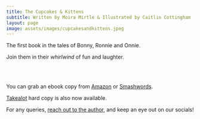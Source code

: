 ```yaml
---
title: The Cupcakes & Kittens
subtitle: Written by Moira Mirtle & Illustrated by Caitlin Cottingham
layout: page
image: assets/images/cupcakesandkittens.jpeg
---
```


The first book in the tales of Bonny, Ronnie and Onnie. 

Join them in their *whirlwind* of fun and laughter. 


<br>
<br>

You can grab an ebook copy from [Amazon](https://www.amazon.com/dp/B0BHYXKGDG) or [Smashwords](https://www.smashwords.com/books/view/1169867).

[Takealot](https://www.takealot.com/bonny-ronnie-and-onnie-series-the-tale-of-cupcakes-and-kittens/PLID91851277) hard copy is also now available.

For any queries, [reach out to the author]({{site.url}}{{site.baseurl}}/contact), and keep an eye out on our socials!
